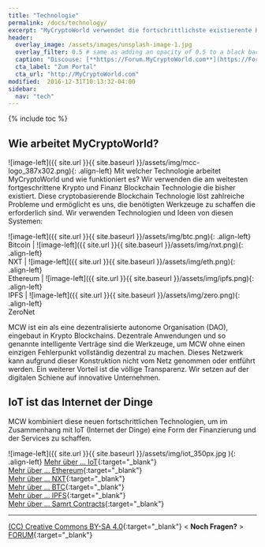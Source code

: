 ```yaml
---
title: "Technologie"
permalink: /docs/technology/
excerpt: "MyCryptoWorld verwendet die fortschrittlichste existierente Krypto- und Finanz-Blockchain-Technologie. "
header:
  overlay_image: /assets/images/unsplash-image-1.jpg
  overlay_filter: 0.5 # same as adding an opacity of 0.5 to a black background
  caption: "Discouse: [**https://Forum.MyCryptoWorld.com**](https://Forum.MyCryptoWorld.com)"
  cta_label: "Zum Portal"
  cta_url: "http://MyCryptoWorld.com"
modified:  2016-12-31T10:13:32-04:00
sidebar:
  nav: "tech"
---
```

{% include toc %}

## Wie arbeitet MyCryptoWorld?

![image-left]({{ site.url }}{{ site.baseurl }}/assets/img/mcc-logo_387x302.png){: .align-left} Mit welcher Technologie arbeitet MyCryptoWorld und wie funktioniert es? Wir verwenden die am weitesten fortgeschrittene Krypto und Finanz Blockchain Technologie die bisher existiert. Diese cryptobasierende Blockchain Technologie löst zahlreiche Probleme und ermöglicht es uns, die benötigten Werkzeuge zu schaffen die erforderlich sind. Wir verwenden Technologien und Ideen von diesen Systemen:

![image-left]({{ site.url }}{{ site.baseurl }}/assets/img/btc.png){: .align-left} <br>Bitcoin | ![image-left]({{ site.url }}{{ site.baseurl }}/assets/img/nxt.png){: .align-left} <br>NXT | ![image-left]({{ site.url }}{{ site.baseurl }}/assets/img/eth.png){: .align-left} <br>Ethereum | ![image-left]({{ site.url }}{{ site.baseurl }}/assets/img/ipfs.png){: .align-left} <br>IPFS | ![image-left]({{ site.url }}{{ site.baseurl }}/assets/img/zero.png){: .align-left} <br>ZeroNet

MCW ist ein als eine dezentralisierte autonome Organisation (DAO), eingebaut in Krypto Blockchains. Dezentrale Anwendungen und so genannte intelligente Verträge sind die Werkzeuge, um MCW ohne einen einzigen Fehlerpunkt vollständig dezentral zu machen. Dieses Netzwerk kann aufgrund dieser Konstruktion nicht vom Netz genommen oder entführt werden. Ein weiterer Vorteil ist die völlige Transparenz. Wir setzen auf der digitalen Schiene auf innovative Unternehmen.

## IoT ist das Internet der Dinge
MCW kombiniert diese neuen fortschrittlichen Technologien, um im Zusammenhang mit IoT (Internet der Dinge) eine Form der Finanzierung und der Services zu schaffen.

![image-left]({{ site.url }}{{ site.baseurl }}/assets/img/iot_350px.jpg
){: .align-left}
[Mehr über ... IoT](https://en.wikipedia.org/wiki/Internet_of_Things){:target="_blank"}<br>
[Mehr über ... Ethereum](https://en.wikipedia.org/wiki/Ethereum){:target="_blank"}<br>
[Mehr über ... NXT](hhttps://en.wikipedia.org/wiki/Nxt){:target="_blank"}<br>
[Mehr über ... BTC](http//en.wikipedia.org/wiki/Bitcoin){:target="_blank"}<br>
[Mehr über ... IPFS](https://en.wikipedia.org/wiki/InterPlanetary_File_System){:target="_blank"}<br>
[Mehr über ... Samrt Contracts](https://en.wikipedia.org/wiki/Smart_contract){:target="_blank"}<br>

---
[(CC) Creative Commons BY-SA 4.0](https://creativecommons.org/licenses/by-sa/4.0/deed.de){:target="_blank"} < **Noch Fragen?** > [FORUM](https://forum.MyCryptoWorld.com){:target="_blank"}

